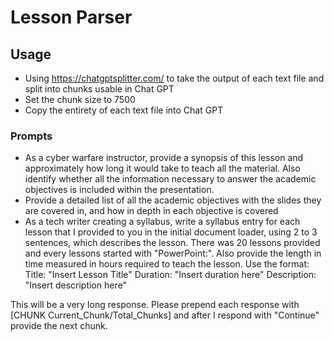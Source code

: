 # Lesson Parser

## Usage
- Using https://chatgptsplitter.com/ to take the output of each text file and split into chunks usable in Chat GPT
- Set the chunk size to 7500
- Copy the entirety of each text file into Chat GPT

### Prompts
- As a cyber warfare instructor, provide a synopsis of this lesson and approximately how long it would take to teach all the material. Also identify whether all the information necessary to answer the academic objectives is included within the presentation.
- Provide a detailed list of all the academic objectives with the slides they are covered in, and how in depth in each objective is covered
- As a tech writer creating a syllabus, write a syllabus entry for each lesson that I provided to you in the initial document loader, using 2 to 3 sentences, which describes the lesson. There was 20 lessons provided and every lessons started with "PowerPoint:". Also provide the length in time measured in hours required to teach the lesson. Use the format:
Title: "Insert Lesson Title"
Duration: "Insert duration here"
Description: "Insert description here"

This will be a very long response. Please prepend each response with [CHUNK Current_Chunk/Total_Chunks] and after I respond with "Continue" provide the next chunk.